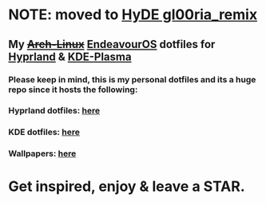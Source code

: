 # NOTE: moved to [HyDE gl00ria_remix](https://github.com/Gl00ria/hyprdots/tree/gl00ria_remix)
## My ~~[Arch-Linux](https://archlinux.org/)~~ [EndeavourOS](https://endeavouros.com/) dotfiles for [Hyprland](https://wiki.hyprland.org/Getting-Started/Installation/) & [KDE-Plasma](https://kde.org/plasma-desktop/)

### Please keep in mind, this is my personal dotfiles and its a huge repo since it hosts the following:

### Hyprland dotfiles: [here](https://github.com/Gl00ria/dotfiles/tree/main/dot_hyprland)

### KDE dotfiles: [here](https://github.com/Gl00ria/dotfiles/tree/main/dot_kde)

### Wallpapers: [here](https://github.com/Gl00ria/dotfiles/tree/main/Pictures/SlideShow)

# Get inspired, enjoy & leave a STAR.
